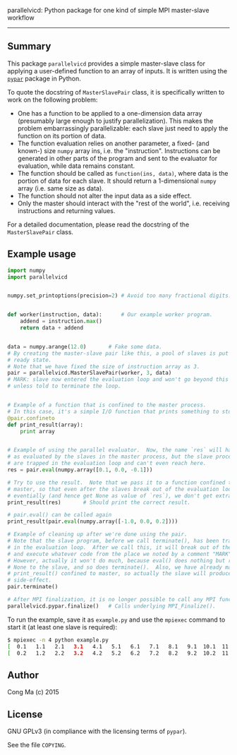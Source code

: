 <!--
vim: spell spelllang=en
-->
parallelvicd:  Python package for one kind of simple MPI master-slave workflow

---

Summary
-------

This package `parallelvicd` provides a simple master-slave class for
applying a user-defined function to an array of inputs.  It is written using
the [`pypar`](https://github.com/daleroberts/pypar "pypar project repository")
package in Python.

To quote the docstring of `MasterSlavePair` class, it is specifically written
to work on the following problem:

 * One has a function to be applied to a one-dimension data array
   (presumably large enough to justify parallelization).  This makes the
   problem embarrassingly parallelizable: each slave just need to apply
   the function on its portion of data.
 * The function evaluation relies on another parameter, a fixed- (and
   known-) size `numpy` array ins, i.e. the "instruction".  Instructions
   can be generated in other parts of the program and sent to the
   evaluator for evaluation, while data remains constant.
 * The function should be called as `function(ins, data)`, where data
   is the portion of data for each slave.  It should return a
   1-dimensional `numpy` array (i.e. same size as data).
 * The function should not alter the input data as a side effect.
 * Only the master should interact with the "rest of the world", i.e.
   receiving instructions and returning values.

For a detailed documentation, please read the docstring of the
`MasterSlavePair` class.

Example usage
-------------

```python
import numpy
import parallelvicd


numpy.set_printoptions(precision=2)	# Avoid too many fractional digits.


def worker(instruction, data):		# Our example worker program.
    addend = instruction.max()
    return data + addend


data = numpy.arange(12.0)		# Fake some data.
# By creating the master-slave pair like this, a pool of slaves is put into a
# ready state.
# Note that we have fixed the size of instruction array as 3.
pair = parallelvicd.MasterSlavePair(worker, 3, data)
# MARK: slave now entered the evaluation loop and won't go beyond this mark
# unless told to terminate the loop.


# Example of a function that is confined to the master process.
# In this case, it's a simple I/O function that prints something to stdout.
@pair.confineto
def print_result(array):
    print array


# Example of using the parallel evaluator.  Now, the name `res` will have value
# as evaluated by the slaves in the master process, but the slave processes
# are trapped in the evaluation loop and can't even reach here.
res = pair.eval(numpy.array([0.1, 0.0, -0.1]))

# Try to use the result.  Note that we pass it to a function confined to
# master, so that even after the slaves break out of the evaluation loop
# eventially (and hence get None as value of `res`), we don't get extra output.
print_result(res)		# Should print the correct result.

# pair.eval() can be called again
print_result(pair.eval(numpy.array([-1.0, 0.0, 0.2])))

# Example of cleaning up after we're done using the pair.
# Note that the slave program, before we call terminate(), has been trapped
# in the evaluation loop.  After we call this, it will break out of the loop
# and execute whatever code from the place we noted by a comment "MARK".
# However, actually it won't do much, because eval() does nothing but return
# None to the slave, and so does terminate().  Also, we have already made
# print_result() confined to master, so actually the slave will produce no
# side-effect.
pair.terminate()

# After MPI finalization, it is no longer possible to call any MPI function.
parallelvicd.pypar.finalize()	# Calls underlying MPI_Finalize().
```

To run the example, save it as `example.py` and use the `mpiexec` command to
start it (at least one slave is required):

```sh
$ mpiexec -n 4 python example.py
[  0.1   1.1   2.1   3.1   4.1   5.1   6.1   7.1   8.1   9.1  10.1  11.1]
[  0.2   1.2   2.2   3.2   4.2   5.2   6.2   7.2   8.2   9.2  10.2  11.2]
```

Author
------

Cong Ma (c) 2015

License
-------

GNU GPLv3 (in compliance with the licensing terms of `pypar`).

See the file `COPYING`.
